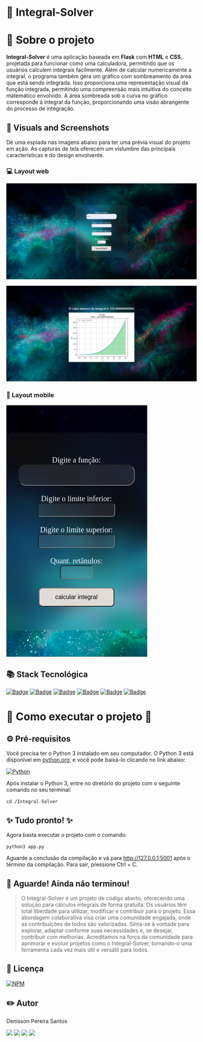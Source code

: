# 🔢 Integral-Solver

# 📑 Sobre o projeto 

**Integral-Solver** é uma aplicação baseada em **Flask** com **HTML** e **CSS**, projetada para funcionar como uma calculadora, permitindo que os usuários calculem integrais facilmente. Além de calcular numericamente a integral, o programa também gera um gráfico com sombreamento da área que está sendo integrada. Isso proporciona uma representação visual da função integrada, permitindo uma compreensão mais intuitiva do conceito matemático envolvido. A área sombreada sob a curva no gráfico corresponde à integral da função, proporcionando uma visão abrangente do processo de integração.

## 📸 Visuals and Screenshots

Dê uma espiada nas imagens abaixo para ter uma prévia visual do projeto em ação. As capturas de tela oferecem um vislumbre das principais características e do design envolvente.

### 💻 Layout web
![Web 1](./public/web1.png) 

![Web 2](./public/web2.png) 

### 📱 Layout mobile
![Mobile 1](./public/mob1.png)

## 📚 Stack Tecnológica

[![Badge](https://img.shields.io/badge/Python-%234B8BBE?style=flat&logo=python&logoColor=white)](https://www.python.org/)
[![Badge](https://img.shields.io/badge/Flask-%23000000?style=flat&logo=flask&logoColor=white)](https://flask.palletsprojects.com/)
[![Badge](https://img.shields.io/badge/SymPy-%23876ABE?style=flat&logo=sympy&logoColor=white)](https://www.sympy.org/)
[![Badge](https://img.shields.io/badge/Matplotlib-%234096FF?style=flat&logo=python&logoColor=white)](https://matplotlib.org/)
[![Badge](https://img.shields.io/badge/HTML5-%23E44D26?style=flat&logo=html5&logoColor=white)](https://developer.mozilla.org/en-US/docs/Web/Guide/HTML/HTML5)
[![Badge](https://img.shields.io/badge/CSS3-%231572B6?style=flat&logo=css3&logoColor=white)](https://developer.mozilla.org/en-US/docs/Web/CSS)

# 🚀 Como executar o projeto 🚀

## ⚙ Pré-requisitos

Você precisa ter o Python 3 instalado em seu computador. O Python 3 está disponível em [python.org](https://www.python.org/), e você pode baixá-lo clicando no link abaixo:

[![Python](https://img.shields.io/badge/Python-3.x-blue?style=flat&logo=python&logoColor=white)](https://www.python.org/)

Após instalar o Python 3, entre no diretório do projeto com o seguinte comando no seu terminal:

```
cd /Integral-Solver
```

## ✨ Tudo pronto! ✨

Agora basta executar o projeto com o comando:

```
python3 app.py
```

Aguarde a conclusão da compilação e vá para http://127.0.0.1:5001 após o término da compilação. Para sair, pressione Ctrl + C.

## 🚨 Aguarde! Ainda não terminou!

>O Integral-Solver é um projeto de código aberto, oferecendo uma solução para cálculos integrais de forma gratuita. Os usuários têm total liberdade para utilizar, modificar e contribuir para o projeto. Essa abordagem colaborativa visa criar uma comunidade engajada, onde as contribuições de todos são valorizadas. Sinta-se à vontade para explorar, adaptar conforme suas necessidades e, se desejar, contribuir com melhorias. Acreditamos na força da comunidade para aprimorar e evoluir projetos como o Integral-Solver, tornando-o uma ferramenta cada vez mais útil e versátil para todos.

## 📜 Licença

[![NPM](https://img.shields.io/npm/l/react)](https://github.com/DenissonPereira/Integral-Solver/blob/main/LICENSE) 

## ✏️ Autor 

Denisson Pereira Santos

<div> 
<a href="https://www.linkedin.com/in/denisson-pereira" target="_blank"><img src="https://img.shields.io/badge/-LinkedIn-%230077B5?style=for-the-badge&logo=linkedin&logoColor=white"  target="_blank"></a> 
<a href="https://denissonpereira.com" target="_blank"><img src="https://img.shields.io/badge/Meu%20Site-%2333cc33?style=for-the-badge&logo=fontawesome&logoColor=white&logoWidth=15&labelColor=black"  target="_blank"></a> 
<a href="https://github.com/DenissonPereira" target="_blank"><img src="https://img.shields.io/badge/GitHub-%23181717?style=for-the-badge&logo=github&logoColor=white&logoWidth=15&labelColor=black"  target="_blank"></a> 
<a href="https://www.instagram.com/denisson_pereira1?igshid=OGQ5ZDc2ODk2ZA%3D%3D&utm_source=qr" target="_blank"><img src="https://img.shields.io/badge/-Instagram-%23E4405F?style=for-the-badge&logo=instagram&logoColor=white"></a>
</div>&nbsp;&nbsp;
